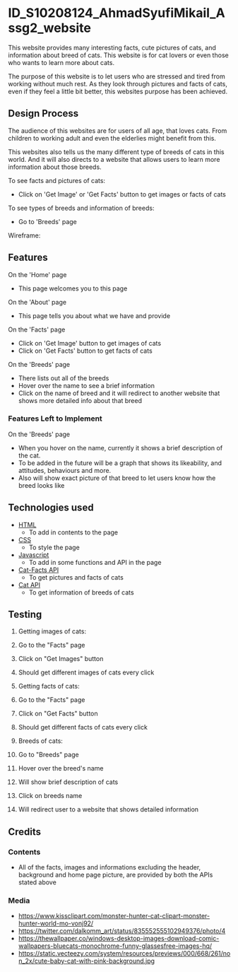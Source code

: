 # ID_S10208124_AhmadSyufiMikail_Assg2_website

This website provides many interesting facts, cute pictures of cats, and information about breed of cats. This website is for cat lovers or even those who wants to learn more about cats.

The purpose of this website is to let users who are stressed and tired from working without much rest. As they look through pictures and facts of cats, even if they feel a little bit better, this websites purpose has been achieved.

## Design Process

The audience of this websites are for users of all age, that loves cats. From children to working adult and even the elderlies might benefit from this.

This websites also tells us the many different type of breeds of cats in this world. And it will also directs to a website that allows users to learn more information about those breeds.

To see facts and pictures of cats:
- Click on 'Get Image' or 'Get Facts' button to get images or facts of cats

To see types of breeds and information of breeds:
- Go to 'Breeds' page

Wireframe:
<!-- How to add wireframe link...
     How to add project's link... -->

## Features

On the 'Home' page
- This page welcomes you to this page

On the 'About' page
- This page tells you about what we have and provide

On the 'Facts' page
- Click on 'Get Image' button to get images of cats
- Click on 'Get Facts' button to get facts of cats

On the 'Breeds' page
- There lists out all of the breeds
- Hover over the name to see a brief information
- Click on the name of breed and it will redirect to
another website that shows more detailed info about
that breed

### Features Left to Implement

On the 'Breeds' page
- When you hover on the name, currently it shows a brief description of the cat.
- To be added in the future will be a graph that shows its likeability, and attitudes, behaviours and more.
- Also will show exact picture of that breed to let users know how the breed looks like

## Technologies used

- [HTML](https://html.com/)
  - To add in contents to the page
- [CSS](https://html.com/css/)
  - To style the page
- [Javascript](https://www.javascript.com/)
  - To add in some functions and API in the page
- [Cat-Facts API](https://alexwohlbruck.github.io/cat-facts/)
  - To get pictures and facts of cats
- [Cat API](https://alexwohlbruck.github.io/cat-facts/)
  - To get information of breeds of cats

## Testing

1. Getting images of cats:
  1. Go to the "Facts" page
  2. Click on "Get Images" button
  3. Should get different images of cats every click

2. Getting facts of cats:
  1. Go to the "Facts" page
  2. Click on "Get Facts" button
  3. Should get different facts of cats every click

3. Breeds of cats:
  1. Go to "Breeds" page
  2. Hover over the breed's name
  3. Will show brief description of cats
  4. Click on breeds name
  5. Will redirect user to a website that shows detailed information

## Credits

### Contents
- All of the facts, images and informations excluding the header, background and home page picture, are provided by both the APIs stated above

### Media
- https://www.kissclipart.com/monster-hunter-cat-clipart-monster-hunter-world-mo-vonj92/
- https://twitter.com/dalkomm_art/status/835552555102949376/photo/4
- https://thewallpaper.co/windows-desktop-images-download-comic-wallpapers-bluecats-monochrome-funny-glassesfree-images-hq/
- https://static.vecteezy.com/system/resources/previews/000/668/261/non_2x/cute-baby-cat-with-pink-background.jpg